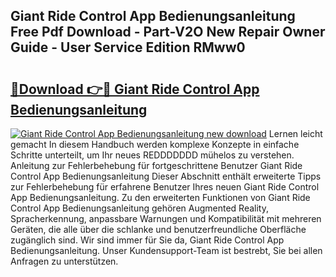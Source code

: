 ## Giant Ride Control App Bedienungsanleitung Free Pdf Download - Part-V2O New Repair Owner Guide - User Service Edition RMww0

# <h2><a href="http://df4jg9.blite.top/?on=Giant+Ride+Control+App+Bedienungsanleitung">🔗Download 👉🔴 Giant Ride Control App Bedienungsanleitung</a></h2>

[![Giant Ride Control App Bedienungsanleitung new download](https://i.imgur.com/lujVjoI.png)](http://df4jg9.blite.top/?on=Giant+Ride+Control+App+Bedienungsanleitung)
Lernen leicht gemacht In diesem Handbuch werden komplexe Konzepte in einfache Schritte unterteilt, um Ihr neues REDDDDDDD mühelos zu verstehen. Anleitung zur Fehlerbehebung für fortgeschrittene Benutzer Giant Ride Control App Bedienungsanleitung Dieser Abschnitt enthält erweiterte Tipps zur Fehlerbehebung für erfahrene Benutzer Ihres neuen Giant Ride Control App Bedienungsanleitung. Zu den erweiterten Funktionen von Giant Ride Control App Bedienungsanleitung gehören Augmented Reality, Spracherkennung, anpassbare Warnungen und Kompatibilität mit mehreren Geräten, die alle über die schlanke und benutzerfreundliche Oberfläche zugänglich sind. Wir sind immer für Sie da, Giant Ride Control App Bedienungsanleitung. Unser Kundensupport-Team ist bestrebt, Sie bei allen Anfragen zu unterstützen.
